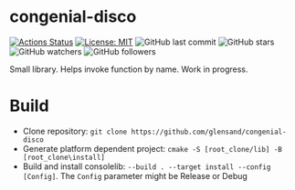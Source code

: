 # congenial-disco
[![Actions Status](https://github.com/glensand/congenial-disco/workflows/BuildAndTest/badge.svg)](https://github.com/glensand/congenial-disco/actions)
[![License: MIT](https://img.shields.io/badge/License-MIT-yellow.svg)](https://opensource.org/licenses/MIT)
![GitHub last commit](https://img.shields.io/github/last-commit/glensand/congenial-disco?color=red&style=plastic)
![GitHub stars](https://img.shields.io/github/stars/glensand/congenial-disco?style=social)
![GitHub watchers](https://img.shields.io/github/watchers/glensand/congenial-disco?style=social)
![GitHub followers](https://img.shields.io/github/followers/glensand?style=social)

Small library. Helps invoke function by name. Work in progress.
# Build
- Clone repository: ``git clone https://github.com/glensand/congenial-disco``
- Generate platform dependent project: ``cmake -S [root_clone/lib] -B [root_clone\install]``
- Build and install consolelib: ``--build . --target install --config [Config]``. The ``Config`` parameter might be Release or Debug
